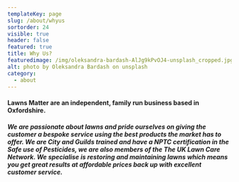 ```yaml
---
templateKey: page
slug: /about/whyus
sortorder: 24
visible: true
header: false
featured: true
title: Why Us?
featuredimage: /img/oleksandra-bardash-AlJg9kPvOJ4-unsplash_cropped.jpg
alt: photo by Oleksandra Bardash on unsplash
category:
  - about
---
```


#### Lawns Matter are an independent, family run business based in Oxfordshire.

##### We are passionate about lawns and pride ourselves on giving the customer a bespoke service using the best products the market has to offer. We are City and Guilds trained and have a NPTC certification in the Safe use of Pesticides, we are also members of the The UK Lawn Care Network. We specialise is restoring and maintaining lawns which means you get great results at affordable prices back up with excellent customer service.
